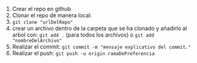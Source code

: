 1. Crear el repo en github
2. Clonar el repo de manera local:
3. `git clone "urlDelRepo"`
4. crear un archivo dentro de la carpeta que se ha clonado y añadirlo al arbol con: `git add .` (para todos los archivos) o `git add "nombreDelArchivo"`
5. Realizar el commit: `git commit -m "mensaje explicativo del commit."`
6. Realizar el push: `git push -u origin ramaDePreferencia`

